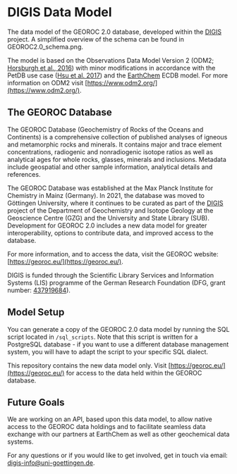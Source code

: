 # DIGIS Data Model
The data model of the GEOROC 2.0 database, developed within the [DIGIS](http://digis.geo.uni-goettingen.de) project. A simplified overview of the schema can be found in GEOROC2.0_schema.png.

The model is based on the Observations Data Model Version 2 (ODM2; [Horsburgh et al., 2016](http://dx.doi.org/10.1016/j.envsoft.2016.01.010)) with minor modifications in accordance with the PetDB use case ([Hsu et al. 2017](http://dx.doi.org/10.5334/dsj-2017-004)) and the [EarthChem](https://earthchem.org/) ECDB model. For more information on ODM2 visit [https://www.odm2.org/](https://www.odm2.org/).


## The GEOROC Database
The GEOROC Database (Geochemistry of Rocks of the Oceans and Continents) is a comprehensive collection of published analyses of igneous and metamorphic rocks and minerals. It contains major and trace element concentrations, radiogenic and nonradiogenic isotope ratios as well as analytical ages for whole rocks, glasses, minerals and inclusions. Metadata include geospatial and other sample information, analytical details and references.

The GEOROC Database was established at the Max Planck Institute for Chemistry in Mainz (Germany). In 2021, the database was moved to Göttingen University, where it continues to be curated as part of the [DIGIS](http://digis.geo.uni-goettingen.de) project of the Department of Geochemistry and Isotope Geology at the Geoscience Centre (GZG) and the University and State Library (SUB). Development for GEOROC 2.0 includes a new data model for greater interoperability, options to contribute data, and improved access to the database.

For more information, and to access the data, visit the GEOROC website: [https://georoc.eu/](https://georoc.eu/).

DIGIS is funded through the Scientific Library Services and Information Systems (LIS) programme of the German Research Foundation (DFG, grant number: [437919684](https://gepris.dfg.de/gepris/projekt/437919684?language=en)).


## Model Setup
You can generate a copy of the GEOROC 2.0 data model by running the SQL script located in `/sql_scripts`.
Note that this script is written for a PostgreSQL database - if you want to use a different database management system, you will have to adapt the script to your specific SQL dialect.

This repository contains the new data model only. Visit [https://georoc.eu/](https://georoc.eu/) for access to the data held within the GEOROC database.


## Future Goals
We are working on an API, based upon this data model, to allow native access to the GEOROC data holdings and to facilitate seamless data exchange with our partners at EarthChem as well as other geochemical data systems.

For any questions or if you would like to get involved, get in touch via email: digis-info@uni-goettingen.de.
